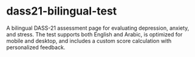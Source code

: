 # dass21-bilingual-test
A bilingual DASS-21 assessment page for evaluating depression, anxiety, and stress. The test supports both English and Arabic, is optimized for mobile and desktop, and includes a custom score calculation with personalized feedback.
